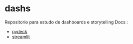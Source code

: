 # dashs
Repositorio para estudo de dashboards e storytelling
Docs :
* [pydeck](https://deckgl.readthedocs.io/en/latest/) 
* [streamlit](https://docs.streamlit.io/en/stable/api.html) 
